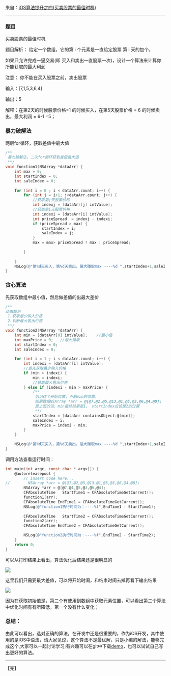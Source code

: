 来自：[iOS算法提升之四(买卖股票的最佳时机)](https://blog.csdn.net/ZhaiAlan/article/details/105977432)



---



### 题目

买卖股票的最佳时机

题目解析： 给定一个数组，它的第 i 个元素是一直给定股票 第 i 天的加个。

如果只允许完成一逼交易(即 买入和卖出一直股票一次)，设计一个算法来计算你所能获取的最大利润

注意： 你不能在买入股票之前，卖出股票

输入：[7,1,5,3,6,4]

输出：5

解释：在第2天的时候股票价格=1 的时候买入，在第5天股票价格 = 6 的时候卖出，最大利润 = 6-1 =5； 



### 暴力破解法

两层for循环，获取差值中最大值

```objectivec
/**
 暴力破解法，二次for循环获取差值最大值
 **/
void function1(NSArray *dataArr) {
    int max = 0;
    int startIndex = 0;
    int saleIndex = 0;
 
    for (int i = 0 ; i < dataArr.count; i++) {
        for (int j = i+1; j<dataArr.count; j++) {
            //获取第j天股票价格
            int indexj = [dataArr[j] intValue];
            //获取第i天股票价格
            int indexi = [dataArr[i] intValue];
            int priceSpread  = indexj - indexi;
            if (priceSpread > max) {
                startIndex = i;
                saleIndex = j;
            }
            max = max> priceSpread ? max : priceSpread;
            
        }
        
    }
    NSLog(@"第%d天买入，第%d天卖出，最大赚取max ----%d ",startIndex+1,saleIndex +1,max);
}
```

### 贪心算法

先获取数组中最小值，然后做差值的出最大差价

```objectivec
/**
动态规划
 1.获取最少购入价格
 2.判断最大售出价格
 **/
void function2(NSArray *dataArr) {
    int min = [dataArr[0] intValue];    //最小值
    int maxPrice = 0;   //最大赚取
    int startIndex = 0;
    int saleIndex = 0;
 
    for (int i = 1 ; i < dataArr.count; i++) {
        int indexi = [dataArr[i] intValue];
        //首先获取最少购入价格
        if (min > indexi) {
            min = indexi;
            //获取最大售出价格
        } else if (indexi - min > maxPrice) {
            /**
             切记这个开始位置，不是min的位置，
             如果数组NSArray *arr = @[@7,@2,@5,@13,@1,@5,@3,@6,@4,@8];
             是上面的话，min最终结果是1， startIndex应该是2的位置
             **/
            startIndex = [dataArr containsObject:@(min)];
            saleIndex = i;
            maxPrice = indexi - min;
        }
    }
    
    NSLog(@"第%d天买入，第%d天卖出，最大赚取max ----%d ",startIndex+1,saleIndex +1,maxPrice);
}
```

调用方法查看运行时间：

```objectivec
int main(int argc, const char * argv[]) {
    @autoreleasepool {
        // insert code here...
//        NSArray *arr = @[@7,@2,@5,@13,@1,@5,@3,@6,@4,@8];
        NSArray *arr = @[@7,@1,@5,@3,@6,@4];
        CFAbsoluteTime   StartTime1 = CFAbsoluteTimeGetCurrent();
        function1(arr);
        CFAbsoluteTime EndTime1 = CFAbsoluteTimeGetCurrent();
        NSLog(@"function1执行时间为：----%f",EndTime1 - StartTime1);
 
        CFAbsoluteTime   StartTime2 = CFAbsoluteTimeGetCurrent();
        function2(arr);
        CFAbsoluteTime EndTime2 = CFAbsoluteTimeGetCurrent();
 
        NSLog(@"function2执行时间为：----%f",EndTime2 - StartTime2);
    }
    return 0;
}
```

可以从打印结果上看出，算法优化后结果还是很明显的 

![](https://img-blog.csdnimg.cn/20200507180916499.png)

这里我们只需要最大差值，可以将开始时间，和结束时间去掉再看下输出结果 

![](https://img-blog.csdnimg.cn/20200507181128234.png)

因为在获取初始值是，第二个有使用到数组中获取元素位置，可以看出第二个算法中优化时间有有所降低，第一个没有什么变化；



### 总结：

由此可以看出，选对正确的算法，在开发中还是很重要的，作为iOS开发，其中使用的是iOS中语法，请大家见谅，这个算法不是最优解，只是小编的解法，能够完成这个,大家可以一起讨论学习;有兴趣可以在git中下载[demo](https://github.com/zhaiAlan/ArithmeticLearning.git)，也可以试试自己写出更好的算法。



---

【完】
